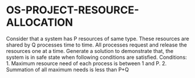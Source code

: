 # OS-PROJECT-RESOURCE-ALLOCATION
Consider that a system has P resources of same type. These resources are shared by Q  processes time to time. All processes request and release the resources one at a time. Generate a  solution to demonstrate that, the system is in safe state when following conditions are satisfied. Conditions: 1. Maximum resource need of each process is between 1 and P. 2. Summation of all maximum needs is less than P+Q
